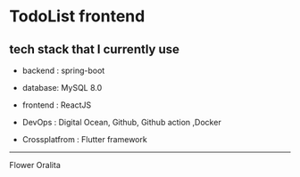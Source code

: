 # TodoList frontend

## tech stack that I currently use

- backend : spring-boot

- database: MySQL 8.0

- frontend : ReactJS

- DevOps : Digital Ocean, Github, Github action ,Docker

- Crossplatfrom : Flutter framework

---

Flower Oralita
